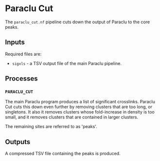 # Paraclu Cut

The `paraclu_cut.nf` pipeline cuts down the output of Paraclu to the core peaks.

## Inputs

Required files are:

- `sigxls` - a TSV output file of the main Paraclu pipeline.

## Processes

### `PARACLU_CUT`

The main Paraclu program produces a list of significant crosslinks.
Paraclu Cut cuts this down even further by removing clusters that are too long, or singletons.
It also it removes clusters whose fold-increase in density is too small, and it removes clusters that are contained in larger clusters.

The remaining sites are referred to as 'peaks'.

## Outputs

A compressed TSV file containing the peaks is produced.